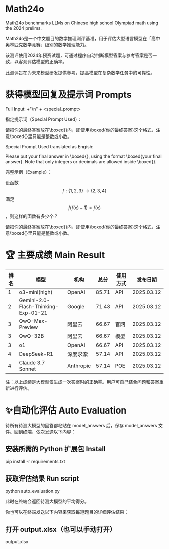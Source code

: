 # Math24o

Math24o benchmarks LLMs on Chinese high school Olympiad math using the 2024 prelims.

Math24o是一个中文题目的数学推理测评基准，用于评估大型语言模型在「高中奥林匹克数学竞赛」级别的数学推理能力。

该测评使用2024年预赛试题，可通过程序自动判断模型答案与参考答案是否一致，以客观评估模型的正确率。

此测评旨在为未来模型研发提供参考，提高模型在复杂数学任务中的可靠性。



# 获得模型回复及提示词 Prompts

Full Input: <question>+"\n" + <special_prompt>

指定提示词（Special Prompt Used）：

   请把你的最终答案放在\boxed{}内，即使用\boxed{你的最终答案}这个格式，注意\boxed{}里只能是整数或小数。

Special Prompt Used translated as Engish:
   
   Please put your final answer in \boxed{}, using the format \boxed{your final answer}. Note that only integers or decimals are allowed inside \boxed{}.

完整示例（Example）：

  设函数 $$f : \{1, 2, 3 \} \to\{2, 3, 4 \}$$ 满足 $$f \left( f \left( x \right)-1 \right)=f \left( x \right)$$ ，则这样的函数有多少个？

  请把你的最终答案放在\boxed{}内，即使用\boxed{你的最终答案}这个格式，注意\boxed{}里只能是整数或小数。


# 🏆 主要成绩 Main Result

| 排名 | 模型                                    | 机构       | 总分  | 使用方式 | 发布日期   |
|----|--------------------------------|----------|------|----------|----------|
| 1  | o3-mini(high)                  | OpenAI   | 85.71 |API |2025.03.12 |
| 2  | Gemini-2.0-Flash-Thinking-Exp-01-21 | Google   | 71.43|API | 2025.03.12 |
| 3  | QwQ-Max-Preview                | 阿里云    | 66.67 | 官网 | 2025.03.12 |
| 3  | QwQ-32B                         | 阿里云    | 66.67 | 模型|2025.03.12 |
| 3  | o1                              | OpenAI   | 66.67 |API  | 2025.03.12 |
| 4  | DeepSeek-R1                     | 深度求索  | 57.14 | API | 2025.03.12 |
| 4  | Claude 3.7 Sonnet               | Anthropic | 57.14 |POE| 2025.03.12 |

注：以上成绩是大模型仅生成一次答案时的正确率。用户可自己结合问题和答案重新进行评估。

# ✨自动化评估 Auto Evaluation

待所有待测大模型的回答都粘贴在 model_answers 后，保存 model_answers 文件。回到终端，依次发送以下内容：

## 安装所需的 Python 扩展包  Install 

pip install -r requirements.txt

## 获取评估结果 Run script

python auto_evaluation.py

此时在终端会返回待测大模型的平均得分。

你也可以在终端发送以下内容来获取每道题目的详细评估结果：

## 打开 output.xlsx（也可以手动打开）

output.xlsx
